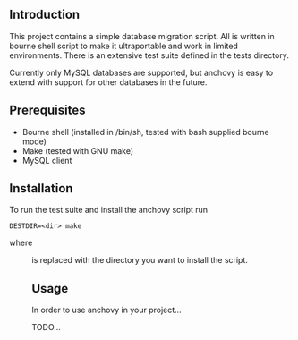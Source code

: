 Introduction
------------
This project contains a simple database migration script. All is written in
bourne shell script to make it ultraportable and work in limited environments.
There is an extensive test suite defined in the tests directory.

Currently only MySQL databases are supported, but anchovy is easy to extend
with support for other databases in the future.

Prerequisites
-------------
* Bourne shell (installed in /bin/sh, tested with bash supplied bourne mode)
* Make (tested with GNU make)
* MySQL client

Installation
------------
To run the test suite and install the anchovy script run

    DESTDIR=<dir> make

where <dir> is replaced with the directory you want to install the script.

Usage
-----
In order to use anchovy in your project...

TODO...
